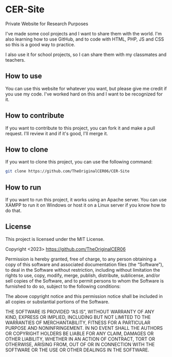 # CER-Site
Private Website for Research Purposes

I've made some cool projects and I want to share them with the world. I'm also learning how to use GitHub, and to code with HTML, PHP, JS and CSS so this is a good way to practice.

I also use it for school projects, so I can share them with my classmates and teachers.

## How to use
You can use this website for whatever you want, but please give me credit if you use my code. I've worked hard on this and I want to be recognized for it.

## How to contribute
If you want to contribute to this project, you can fork it and make a pull request. I'll review it and if it's good, I'll merge it.

## How to clone
If you want to clone this project, you can use the following command:
```bash
git clone https://github.com/TheOriginalCER06/CER-Site
```

## How to run
If you want to run this project, it works using an Apache server. You can use XAMPP to run it on Windows or host it on a Linux server if you know how to do that.

## License
This project is licensed under the MIT License.

Copyright <2023> <https://github.com/TheOriginalCER06>

Permission is hereby granted, free of charge, to any person obtaining a copy of this software and associated documentation files (the “Software”), to deal in the Software without restriction, including without limitation the rights to use, copy, modify, merge, publish, distribute, sublicense, and/or sell copies of the Software, and to permit persons to whom the Software is furnished to do so, subject to the following conditions:

The above copyright notice and this permission notice shall be included in all copies or substantial portions of the Software.

THE SOFTWARE IS PROVIDED “AS IS”, WITHOUT WARRANTY OF ANY KIND, EXPRESS OR IMPLIED, INCLUDING BUT NOT LIMITED TO THE WARRANTIES OF MERCHANTABILITY, FITNESS FOR A PARTICULAR PURPOSE AND NONINFRINGEMENT. IN NO EVENT SHALL THE AUTHORS OR COPYRIGHT HOLDERS BE LIABLE FOR ANY CLAIM, DAMAGES OR OTHER LIABILITY, WHETHER IN AN ACTION OF CONTRACT, TORT OR OTHERWISE, ARISING FROM, OUT OF OR IN CONNECTION WITH THE SOFTWARE OR THE USE OR OTHER DEALINGS IN THE SOFTWARE.
